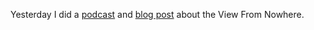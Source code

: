 Yesterday I did a <a href="http://scripting.com/2020/10/09/theViewFromNowhere.m4a">podcast</a> and <a href="http://scripting.com/2020/10/09/151128.html?title=packingTheCourt">blog post</a> about the View From Nowhere. 
